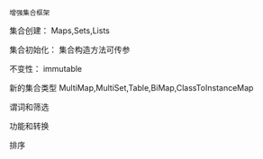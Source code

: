 `增强集合框架`

集合创建：
    Maps,Sets,Lists

集合初始化：
    集合构造方法可传参

不变性：
    immutable

新的集合类型
    MultiMap,MultiSet,Table,BiMap,ClassToInstanceMap

谓词和筛选


功能和转换

排序